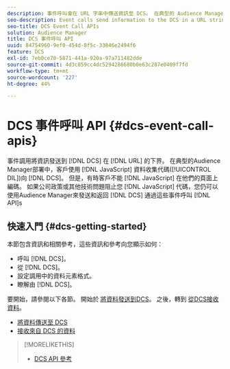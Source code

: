 ```yaml
---
description: 事件呼叫會在 URL 字串中傳送資訊至 DCS。 在典型的 Audience Manager 部署中，客戶會使用我們的 JavaScript 資料收集代碼 (DIL) 將資料傳送至 DCS。 不過，有時客戶無法將 JavaScript 程式碼放在其頁面上。 如果因為公司原則或其他技術問題，使得您無法將我們的 JavaScript 程式碼放在您的頁面上，您仍可以使用 Audience Manager，以利用這些事件呼叫 API 傳送和從 DCS 傳回資料。
seo-description: Event calls send information to the DCS in a URL string. In a typical Audience Manager deployment, customers use our JavaScript data collection code (DIL) to send data to the DCS. However, sometimes customers cannot put our JavaScript code on their pages. If company policies or other technical issues prevent you from placing our JavaScript code on your pages, you can still work with Audience Manager to send and return data from DCS with these event call APIs.
seo-title: DCS Event Call APIs
solution: Audience Manager
title: DCS 事件呼叫 API
uuid: 84754960-9ef0-454d-8f5c-33846e2494f6
feature: DCS
exl-id: 7eb0ce70-5871-441a-920a-97a711482dde
source-git-commit: 4d3c859cc4dc5294286680b0e63c287e0409f7fd
workflow-type: tm+mt
source-wordcount: '227'
ht-degree: 44%

---
```


# DCS 事件呼叫 API {#dcs-event-call-apis}

事件調用將資訊發送到 [!DNL DCS] 在 [!DNL URL] 的下界。 在典型的Audience Manager部署中，客戶使用 [!DNL JavaScript] 資料收集代碼([!UICONTROL DIL])向 [!DNL DCS]。 但是，有時客戶不能 [!DNL JavaScript] 在他們的頁面上編碼。 如果公司政策或其他技術問題阻止您 [!DNL JavaScript] 代碼，您仍可以使用Audience Manager來發送和返回 [!DNL DCS] 通過這些事件呼叫 [!DNL API]s

## 快速入門 {#dcs-getting-started}

本節包含資訊和相關參考，這些資訊和參考向您顯示如何：

* 呼叫 [!DNL DCS]。
* 從 [!DNL DCS]。
* 設定調用中的資料元素格式。
* 瞭解由 [!DNL DCS]。

要開始，請參閱以下各節。 開始於 [將資料發送到DCS](../../../api/dcs-intro/dcs-event-calls/dcs-url-send.md)。 之後，轉到 [從DCS接收資料](../../../api/dcs-intro/dcs-event-calls/dcs-url-receive.md)。

* [將資料傳送至 DCS](dcs-url-send.md)
* [接收來自 DCS 的資料](dcs-url-receive.md)

>[!MORELIKETHIS]
>
>* [DCS API 參考](../../../api/dcs-intro/dcs-api-reference/dcs-api-methods.md)


